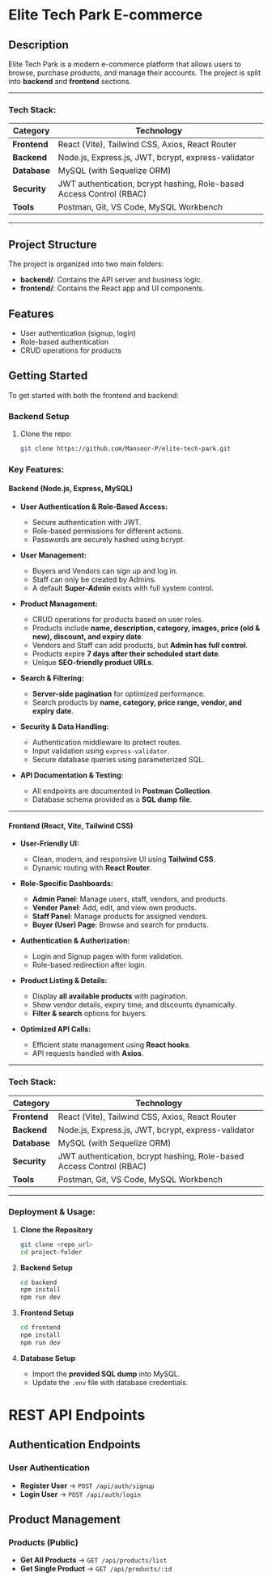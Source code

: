 # Elite Tech Park E-commerce

## Description
Elite Tech Park is a modern e-commerce platform that allows users to browse, purchase products, and manage their accounts. The project is split into **backend** and **frontend** sections.

---

### **Tech Stack:**
| **Category**  | **Technology**  |
|--------------|----------------|
| **Frontend**  | React (Vite), Tailwind CSS, Axios, React Router  |
| **Backend**   | Node.js, Express.js, JWT, bcrypt, express-validator  |
| **Database**  | MySQL (with Sequelize ORM)  |
| **Security**  | JWT authentication, bcrypt hashing, Role-based Access Control (RBAC)  |
| **Tools**     | Postman, Git, VS Code, MySQL Workbench  |
---

## Project Structure
The project is organized into two main folders:
- **backend/**: Contains the API server and business logic.
- **frontend/**: Contains the React app and UI components.

## Features
- User authentication (signup, login)
- Role-based authentication
- CRUD operations for products

## Getting Started
To get started with both the frontend and backend:

### Backend Setup
1. Clone the repo:
   ```bash
   git clone https://github.com/Mansoor-P/elite-tech-park.git

### **Key Features:**

#### **Backend (Node.js, Express, MySQL)**
- **User Authentication & Role-Based Access:**  
  - Secure authentication with JWT.  
  - Role-based permissions for different actions.  
  - Passwords are securely hashed using bcrypt.  

- **User Management:**  
  - Buyers and Vendors can sign up and log in.  
  - Staff can only be created by Admins.  
  - A default **Super-Admin** exists with full system control.  

- **Product Management:**  
  - CRUD operations for products based on user roles.  
  - Products include **name, description, category, images, price (old & new), discount, and expiry date**.  
  - Vendors and Staff can add products, but **Admin has full control**.  
  - Products expire **7 days after their scheduled start date**.  
  - Unique **SEO-friendly product URLs**.  

- **Search & Filtering:**  
  - **Server-side pagination** for optimized performance.  
  - Search products by **name, category, price range, vendor, and expiry date**.  

- **Security & Data Handling:**  
  - Authentication middleware to protect routes.  
  - Input validation using `express-validator`.  
  - Secure database queries using parameterized SQL.  

- **API Documentation & Testing:**  
  - All endpoints are documented in **Postman Collection**.  
  - Database schema provided as a **SQL dump file**.  

---

#### **Frontend (React, Vite, Tailwind CSS)**
- **User-Friendly UI:**  
  - Clean, modern, and responsive UI using **Tailwind CSS**.  
  - Dynamic routing with **React Router**.  

- **Role-Specific Dashboards:**  
  - **Admin Panel**: Manage users, staff, vendors, and products.  
  - **Vendor Panel**: Add, edit, and view own products.  
  - **Staff Panel**: Manage products for assigned vendors.  
  - **Buyer (User) Page**: Browse and search for products.  

- **Authentication & Authorization:**  
  - Login and Signup pages with form validation.  
  - Role-based redirection after login.  

- **Product Listing & Details:**  
  - Display **all available products** with pagination.  
  - Show vendor details, expiry time, and discounts dynamically.  
  - **Filter & search** options for buyers.  

- **Optimized API Calls:**  
  - Efficient state management using **React hooks**.  
  - API requests handled with **Axios**.  

---

### **Tech Stack:**
| **Category**  | **Technology**  |
|--------------|----------------|
| **Frontend**  | React (Vite), Tailwind CSS, Axios, React Router  |
| **Backend**   | Node.js, Express.js, JWT, bcrypt, express-validator  |
| **Database**  | MySQL (with Sequelize ORM)  |
| **Security**  | JWT authentication, bcrypt hashing, Role-based Access Control (RBAC)  |
| **Tools**     | Postman, Git, VS Code, MySQL Workbench  |

---

### **Deployment & Usage:**
1. **Clone the Repository**  
   ```sh
   git clone <repo_url>
   cd project-folder
   ```

2. **Backend Setup**
   ```sh
   cd backend
   npm install
   npm run dev
   ```

3. **Frontend Setup**
   ```sh
   cd frontend
   npm install
   npm run dev
   ```

4. **Database Setup**
   - Import the **provided SQL dump** into MySQL.  
   - Update the `.env` file with database credentials.  

# REST API Endpoints

## **Authentication Endpoints**

### **User Authentication**
- **Register User** → `POST /api/auth/signup`
- **Login User** → `POST /api/auth/login`


## **Product Management**

### **Products (Public)**
- **Get All Products** → `GET /api/products/list`
- **Get Single Product** → `GET /api/products/:id`

